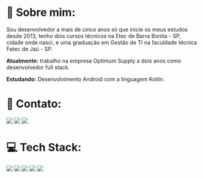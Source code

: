 # 👨 Sobre mim:
Sou desenvolvedor a mais de cinco anos só que inicie os meus estudos desde 2013, tenho dois cursos técnicos na Etec de Barra Bonita - SP, cidade onde nasci, e uma graduação em Gestão de TI na faculdade técnica Fatec de Jaú - SP.

**Atualmente:** trabalho na empresa Optimum Supply a dois anos como desenvolvedor full stack. 

**Estudando:** Desenvolvimento Android com a linguagem Kotlin.


# 📧 Contato:

<a href="mailto:heitorpreviero@gmail.com"><img src="https://img.shields.io/badge/Gmail-D14836?style=for-the-badge&logo=gmail&logoColor=white"/><a/>
<a href="https://www.linkedin.com/in/heitor-feltrin-previero-b6982814a/"><img src="https://img.shields.io/badge/LinkedIn-0077B5?style=for-the-badge&logo=linkedin&logoColor=white"/><a/>
<a href="https://wa.me/+55 14981754016"><img src="https://img.shields.io/badge/WhatsApp-25D366?style=for-the-badge&logo=whatsapp&logoColor=white"/><a/>

# 💻 Tech Stack:

<img src="https://img.shields.io/badge/Android-3DDC84?style=for-the-badge&logo=android&logoColor=white"/> <img src="https://img.shields.io/badge/Kotlin-0095D5?&style=for-the-badge&logo=kotlin&logoColor=white"/>
<img src="https://img.shields.io/badge/Android_Studio-3DDC84?style=for-the-badge&logo=android-studio&logoColor=white"/>
<img src="https://img.shields.io/badge/GIT-E44C30?style=for-the-badge&logo=git&logoColor=white"/>
<img src="https://img.shields.io/badge/Java-ED8B00?style=for-the-badge&logo=java&logoColor=white"/>  


